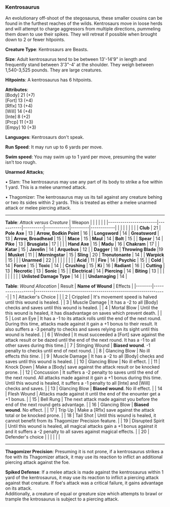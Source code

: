 ### Kentrosaurus
An evolutionary off-shoot of the stegosaurus, these smaller cousins can be found in the furthest reaches of the wilds. Kentrosaurs move in loose herds and will attempt to charge aggressors from multiple directions, pummeling them down to use their spikes. They will retreat if possible when brought down to 2 or fewer hitpoints.

**Creature Type**: Kentrosaurs are Beasts.

**Size**: Adult kentrosaurus tend to be between 13'-14'9" in length and frequently stand between 3'3"-4' at the shoulder. They weigh between 1,540-3,525 pounds. They are large creatures.

**Hitpoints**: A kentrosaurus has 6 hitpoints.

**Attributes**:  
[Body] 21 (+7)  
[Fort] 13 (+4)  
[Rflx] 13 (+4)  
[Will] 14 (+4)  
[Inte] 8 (+2)  
[Prcp] 11 (+3)  
[Empy] 10 (+3)  

**Languages**: Kentrosaurs don't speak.

**Run Speed**: It may run up to 6 yards per move.

**Swim speed**: You may swim up to 1 yard per move, presuming the water isn’t too rough.

**Unarmed Attacks**;

 • Slam: The kentrosaurus may use any part of its body to strike a foe within 1 yard. This is a melee unarmed attack.

 • Thagomizer: The kentrosaurus may us its tail against any creature behing or two its sides within 2 yards. This is treated as either a melee unarmed attack or melee piercing attack.

-----

**Table**: *Attack versus Creature*
| Weapon                 |          |            |         |            |         |
|------------------------|-----------|----------|------------|---------|------------|
|                        |          |            |         |            |         |
| **Club**                | 21   | **Pole Axe** | 13     | **Arrow, Bodkin Point**    | 16    |
| **Longsword**              | 14     | **Greatsword** | 13     | **Arrow, Broadhead**       | 15    |
| **Mace**                   | 15    | **Maul** | 14     | **Bolt** | 15    |
| **Spear**                  | 14     | **Pike** | 13     | **Brusgiata** | 17     |  |     |
| **Hand Axe**               | 15     | **Madu** | 16     | **Chakram** | 17    |
| **Katar**                  | 15     | **Javelin** | 14    | **Arquebus** | 12    |
| **Dagger**                 | 18     | **Throwing Blade** |19    | **Musket** | 11    |
| **Morningstar**            | 15     | **Sling** | 20    | **Tronutonante** | 14    |
| **Warpick**                | 15     |  |  |  **Unarmed** |   22  |
|                        |           |          |            |         |            |
| **Acid**                   | 11     | **Fire** | 14     | **Psychic** | 15     |
| **Cold**                   | 14     | **Force** | 15     | **Toxic**  | 14     |
| **Crushing**               | 15     | **Ki** | 16     | **Radiant** | 16     |
| **Cutting**                | 13     | **Necrotic** | 13     | **Sonic** | 15    |
| **Electrical**             | 14     | **Piercing** | 14     | **Biting** | 13    |
|                        |           |          |            |         |            |
| **Unlisted Damage Type** | 14 |    |     | **Undamaging** | 14 |

**Table**: *Wound Allocation*
| Result | **Name of Wound** | Effects                                                        |
|--------|-------------------|----------------------------------------------------------------|
|   1    | Attacker's Choice |                                                                |
|   2    | Crippled          | It's movement speed is halved until this wound is healed.      |
|   3    | Muscle Damage     | It has a -2 to all [Body] checks and saves until this wound is healed. |
|   4    | Mortal Blow       | Until the this wound is healed, it has disadvantage on saves which prevent death. |
|   5    | Lost an Eye       | It has a -1 to its attack rolls until the end of the next round. During this time, attacks made against it gain a +1 bonus to their result. It also suffers a -3 penalty to checks and saves relying on its sight until this wound is healed. |
|   6    | Winded            | It must succeeded a [Fort] save against the attack result or be dazed until the end of the next round. It has a -1 to all other saves during this time.|
|   7    | Stinging Wound    | **Biased wound**. -1 penalty to checks until end of next round. |
|   8    | Glancing Blow     | No ill effects _this time_.                                     |
|   9    | Muscle Damage     | It has a -2 to all [Body] checks and saves until this wound is healed. |
|   10   | Glancing Blow     | No ill effect. |
|   11   | Knock Down        | Make a [Body] save against the attack result or be knocked prone. |
|   12   | Concussion        | It suffers a -2 penalty to saves until the end of the next round. All attacks made against it gain a +1 bonus during this time. Until this wound is healed, it suffers a -1 penalty to all [Inte] and [Will] checks and saves. |
|   13   | Glancing Blow     | **Biased wound**. No ill effect. |
|   14   | Flesh Wound       | Attacks made against it until the end of the enounter get a +1 bonus. |
|   15   | Bell Rung         | The next attack made against you before the end of the next round gets advantage.  |
|   16   | Glancing Blow     | **Biased wound**. No effect. |
|   17   | Trip Up           | Make a [Rflx] save against the attack total or be knocked prone.                                  |
|   18   | Tail Shot         | Until this wound is healed, it cannot benefit from its Thagomizer Precision feature. |
|   19   | Disrupted Spirit  | Until this wound is healed, all magical attacks gain a +1 bonus against it and it suffers a -2 penalty to all saves against magical effects. |
|   20   | Defender's choice |                                   |
|        |                                                |                                   |

-----

**Thagomizer Precision**: Presuming it is not prone, if a kentrosaurus strikes a foe with its Thagomizer attack, it may use its reaction to inflict an additional piercing attack against the foe.

**Spiked Defense**: If a melee attack is made against the kentrosaurus within 1 yard of the kentrosaurus, it may use its reaction to inflict a piercing attack against that creature. If foe's attack was a critical failure, it gains advantage on its attack.  
Additionally, a creature of equal or greature size which attempts to brawl or trample the kntrosaurus is subject to a piercing attack.
